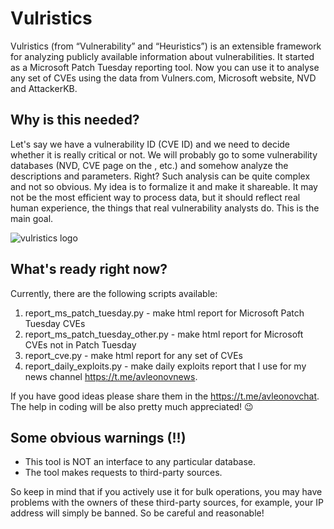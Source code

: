 # Vulristics
Vulristics (from “Vulnerability” and “Heuristics”) is an extensible framework for analyzing publicly available information about vulnerabilities. It started as a Microsoft Patch Tuesday reporting tool. Now you can use it to analyse any set of CVEs using the data from Vulners.com, Microsoft website, NVD and AttackerKB.

## Why is this needed?
Let's say we have a vulnerability ID (CVE ID) and we need to decide whether it is really critical or not. We will probably go to some vulnerability databases (NVD, CVE page on the , etc.) and somehow analyze the descriptions and parameters. Right? Such analysis can be quite complex and not so obvious. My idea is to formalize it and make it shareable. It may not be the most efficient way to process data, but it should reflect real human experience, the things that real vulnerability analysts do. This is the main goal.

![vulristics logo](https://github.com/leonov-av/vulristics/blob/master/logo/vulristics_line.png)

## What's ready right now?
Currently, there are the following scripts available:

1. report_ms_patch_tuesday.py - make html report for Microsoft Patch Tuesday CVEs
2. report_ms_patch_tuesday_other.py - make html report for Microsoft CVEs not in Patch Tuesday 
3. report_cve.py - make html report for any set of CVEs
4. report_daily_exploits.py - make daily exploits report that I use for my news channel https://t.me/avleonovnews.

If you have good ideas please share them in the https://t.me/avleonovchat. 
The help in coding will be also pretty much appreciated! 😉

## Some obvious warnings (!!)
* This tool is NOT an interface to any particular database.
* The tool makes requests to third-party sources.

So keep in mind that if you actively use it for bulk operations, you may have problems with the owners of these third-party sources, for example, your IP address will simply be banned. So be careful and reasonable!
